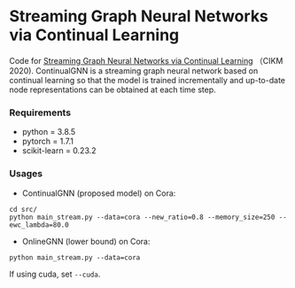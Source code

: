 # Streaming Graph Neural Networks via Continual Learning

Code for [Streaming Graph Neural Networks via Continual Learning](https://dl.acm.org/doi/abs/10.1145/3340531.3411963) （CIKM 2020). ContinualGNN is a streaming graph neural network based on continual learning so that the model is trained incrementally and up-to-date node representations can be obtained at each time step.

### Requirements

* python = 3.8.5
* pytorch = 1.7.1
* scikit-learn = 0.23.2

### Usages

* ContinualGNN (proposed model) on Cora:
```
cd src/
python main_stream.py --data=cora --new_ratio=0.8 --memory_size=250 --ewc_lambda=80.0 
```
* OnlineGNN (lower bound) on Cora:
```
python main_stream.py --data=cora
```

If using cuda, set `--cuda`.
